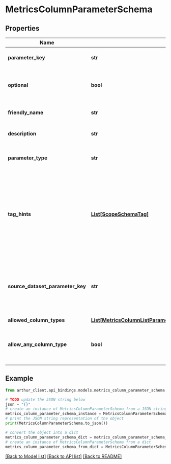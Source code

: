# MetricsColumnParameterSchema


## Properties

Name | Type | Description | Notes
------------ | ------------- | ------------- | -------------
**parameter_key** | **str** | Name of the parameter. | 
**optional** | **bool** | Boolean denoting if the parameter is optional. | [optional] [default to False]
**friendly_name** | **str** | User facing name of the parameter. | 
**description** | **str** | Description of the parameter. | 
**parameter_type** | **str** |  | [optional] [default to 'column']
**tag_hints** | [**List[ScopeSchemaTag]**](ScopeSchemaTag.md) | List of tags that are applicable to this parameter. Datasets with columns that have matching tags can be inferred this way. | [optional] [default to []]
**source_dataset_parameter_key** | **str** | Name of the parameter that provides the dataset to be used for this column. | 
**allowed_column_types** | [**List[MetricsColumnListParameterSchemaAllowedColumnTypesInner]**](MetricsColumnListParameterSchemaAllowedColumnTypesInner.md) |  | [optional] 
**allow_any_column_type** | **bool** | Indicates if this metric parameter can accept any column type. | [optional] [default to False]

## Example

```python
from arthur_client.api_bindings.models.metrics_column_parameter_schema import MetricsColumnParameterSchema

# TODO update the JSON string below
json = "{}"
# create an instance of MetricsColumnParameterSchema from a JSON string
metrics_column_parameter_schema_instance = MetricsColumnParameterSchema.from_json(json)
# print the JSON string representation of the object
print(MetricsColumnParameterSchema.to_json())

# convert the object into a dict
metrics_column_parameter_schema_dict = metrics_column_parameter_schema_instance.to_dict()
# create an instance of MetricsColumnParameterSchema from a dict
metrics_column_parameter_schema_from_dict = MetricsColumnParameterSchema.from_dict(metrics_column_parameter_schema_dict)
```
[[Back to Model list]](../README.md#documentation-for-models) [[Back to API list]](../README.md#documentation-for-api-endpoints) [[Back to README]](../README.md)


